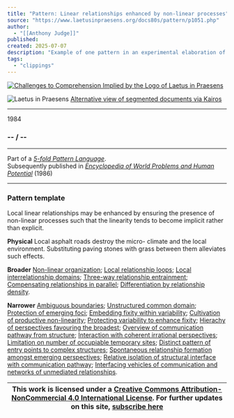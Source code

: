 ```yaml
---
title: "Pattern: Linear relationships enhanced by non-linear processes"
source: "https://www.laetusinpraesens.org/docs80s/pattern/p1051.php"
author:
  - "[[Anthony Judge]]"
published:
created: 2025-07-07
description: "Example of one pattern in an experimental elaboration of a 5-fold pattern language. This explores the parallel between patterns at the physical level, the social level, the conceptual level, and the psychic level in the light of an underlying template based on the insights of Christopher Alexander"
tags:
  - "clippings"
---
```

[![Challenges to Comprehension Implied by the Logo
of Laetus in Praesens](https://www.laetusinpraesens.org/common/images/achngcol.jpg "Challenges to Comprehension Implied by the Logo
of Laetus in Praesens")](https://www.laetusinpraesens.org/context/logo_laetus.php)

![Laetus in Praesens](https://www.laetusinpraesens.org/common/images/laetus_title2.png) [Alternative view of segmented documents via Kairos](https://kairos.laetusinpraesens.org/p1051_8_pat_h_1)

---

1984

### \-- / --

---

Part of a *[5-fold Pattern Language](https://www.laetusinpraesens.org/docs80s/84patlan.php)*.  
Subsequently published in *[Encyclopedia of World Problems and Human Potential](https://www.un-intelligible.org/projects/homeency.php)* (1986)

---

### Pattern template

Local linear relationships may be enhanced by ensuring the presence of non-linear processes such that the linearity tends to become implicit rather than explicit.

**Physical** Local asphalt roads destroy the micro- climate and the local environment. Substituting paving stones with grass between them alleviates such effects.

**Broader** [Non-linear organization](https://www.laetusinpraesens.org/docs80s/pattern/p1007.php); [Local relationship loops](https://www.laetusinpraesens.org/docs80s/pattern/p1049.php); [Local interrelationship domains](https://www.laetusinpraesens.org/docs80s/pattern/p1011.php); [Three-way relationship entrainment](https://www.laetusinpraesens.org/docs80s/pattern/p1050.php); [Compensating relationships in parallel](https://www.laetusinpraesens.org/docs80s/pattern/p1023.php); [Differentiation by relationship density](https://www.laetusinpraesens.org/docs80s/pattern/p1036.php).

**Narrower** [Ambiguous boundaries](https://www.laetusinpraesens.org/docs80s/pattern/p1243.php); [Unstructured common domain](https://www.laetusinpraesens.org/docs80s/pattern/p1067.php); [Protection of emerging foci](https://www.laetusinpraesens.org/docs80s/pattern/p1057.php); [Embedding fixity within variability](https://www.laetusinpraesens.org/docs80s/pattern/p1247.php); [Cultivation of productive non-linearity](https://www.laetusinpraesens.org/docs80s/pattern/p1170.php); [Protecting variability to enhance fixity](https://www.laetusinpraesens.org/docs80s/pattern/p1245.php); [Hierachy of perspectives favouring the broadest](https://www.laetusinpraesens.org/docs80s/pattern/p1114.php); [Overview of communication pathway from structure](https://www.laetusinpraesens.org/docs80s/pattern/p1164.php); [Interaction with coherent irrational perspectives](https://www.laetusinpraesens.org/docs80s/pattern/p1074.php); [Limitation on number of occupiable temporary sites](https://www.laetusinpraesens.org/docs80s/pattern/p1103.php); [Distinct pattern of entry points to complex structures](https://www.laetusinpraesens.org/docs80s/pattern/p1102.php); [Spontaneous relationship formation amongst emerging perspectives](https://www.laetusinpraesens.org/docs80s/pattern/p1068.php); [Relative isolation of structural interface with communication pathway](https://www.laetusinpraesens.org/docs80s/pattern/p1140.php); [Interfacing vehicles of communication and networks of unmediated relationships](https://www.laetusinpraesens.org/docs80s/pattern/p1052.php).

| This work is licensed under a [Creative Commons Attribution-NonCommercial 4.0 International License](http://creativecommons.org/licenses/by-nc/4.0/).  For further updates on this site, [subscribe here](https://laetusinpraesens.us19.list-manage.com/subscribe/post?u=1b1bc3aae057999099ff24455&id=4c64c53b45) |
| --- |